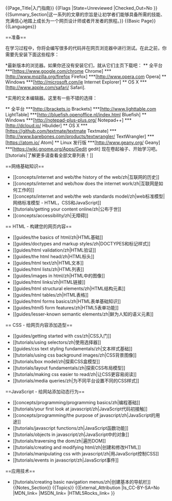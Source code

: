 {{Page_Title|入门指南}}
{{Flags
|State=Unreviewed
|Checked_Out=No
}}
{{Summary_Section|这一系列的文章的宗旨是让初学者们能够具备所需的技能、充满信心地踏上成长为一个网页设计师或者开发者的旅程。}}
{{Basic Page}}
{{Languages}}

==准备==

在学习过程中，你将会编写很多的代码并在网页浏览器中进行测试。在此之前，你需要先安装下面这些程序：

*最新版本的浏览器。如果你还没有安装它们，就从它们主页下载吧： 
** 全平台
***[https://www.google.com/chrome Chrome]
***[http://www.mozilla.org/firefox Firefox]
***[http://www.opera.com Opera]
** Windows
***[http://microsoft.com/ie Internet Explorer]
** OS X
***[http://www.apple.com/safari/ Safari].

*实用的文本编辑器。这里有一些不错的选择：
<!--
'''请不要'''将Sublime Text加进这个列表中来。
它'''并不是'''免费软件。
这个编辑器列表是为了给经验尚浅的学习者
推荐一些容易使用的免费编辑器。

因此，也请不要在列表中加入例如Vim或者
Emacs这样的终端程序。它们确实是非常强
大的编辑器，但并不适合初学者。

谢谢合作
- original by Garbee
-->
** 全平台
***[http://brackets.io Brackets]
***[http://www.lighttable.com LightTable]
***[http://bluefish.openoffice.nl/index.html Bluefish]
** Windows
***[http://notepad-plus-plus.org/ Notepad++]
***[http://dcloud.io/ Hbulider]
** OS X
***[https://github.com/textmate/textmate Textmate]
***[http://www.barebones.com/products/textwrangler/ TextWrangler]
***[https://atom.io/ Atom] <!-- MIT Licence; Prebuilt versions of Atom are currently only available for OS X (10.8 or later). If you would like to build from source on Windows, Linux, or OS X -->
** Linux 发行版
***[http://www.geany.org/ Geany]
***[https://wiki.gnome.org/Apps/Gedit gedit]
现在卷起袖子、开始学习吧。 [[tutorials|了解更多请查看全部文章列表！]]

<!-- progress marker Jun/16/14 XueyiB-->

==网络基础知识==
* [[concepts/internet and web/the history of the web/zh|互联网的历史]]
* [[concepts/internet and web/how does the internet work/zh|互联网是如何工作的]]
* [[concepts/internet and web/the web standards model/zh|web标准模型|网络标准模型 - HTML，CSS和JavaScript]]
* [[tutorials/getting your content online/zh|公布于世]]
* [[concepts/accessibility/zh|无障碍]]

== HTML - 构建您的网页内容==
* [[guides/the basics of html/zh|HTML基础]]
* [[guides/doctypes and markup styles/zh|DOCTYPES和标记样式]]
* [[guides/html validation/zh|HTML验证]]
* [[guides/the html head/zh|HTML标头]]
* [[guides/html text/zh|HTML文本]]
* [[guides/html lists/zh|HTML列表]]
* [[guides/images in html/zh|HTML中的图像]]
* [[guides/html links/zh|HTML链接]]
* [[guides/html structural elements/zh|HTML结构元素]]
* [[guides/html tables/zh|HTML表格]]
* [[guides/html forms basics/zh|HTML表单基础知识]]
* [[guides/html5 form features/zh|HTML5表单功能]]
* [[guides/lesser-known semantic elements/zh|鲜为人知的语义元素]]

== CSS - 给网页内容添加造型==

* [[guides/getting started with css/zh|CSS入门]]
* [[tutorials/using selectors/zh|使用选择器]]
* [[guides/css text styling fundamentals/zh|文本样式基础]]
* [[tutorials/using css background images/zh|CSS背景图像]]
* [[tutorials/box model/zh|探索CSS盒模型]]
* [[tutorials/layout fundamentals/zh|探索CSS布局模型]]
* [[tutorials/making css easier to read/zh|让CSS更容易阅读]]
* [[tutorials/media queries/zh|为不同平台设置不同的CSS样式]]

==JavaScript - 给网站添加动态行为==

* [[concepts/programming/programming basics/zh|编程基础]]
* [[tutorials/your first look at javascript/zh|JavaScript代码初接触]]
* [[concepts/programming/the purpose of javascript/zh|JavaScript的用途]]
* [[tutorials/javascript functions/zh|JavaScript函数功能]]
* [[tutorials/objects in javascript/zh|JavaScript中的对象]]
* [[tutorials/traversing the dom/zh|遍历DOM]]
* [[tutorials/creating and modifying html/zh|创建和修改HTML]]
* [[tutorials/manipulating css with javascript/zh|用JavaScript控制CSS]]
* [[tutorials/events in javascript/zh|JavaScript事件]]

==应用技术==


* [[tutorials/creating basic navigation menus/zh|创建基本的导航栏]]
{{Notes_Section}}
{{Topics}}
{{External_Attribution
|Is_CC-BY-SA=No
|MDN_link=
|MSDN_link=
|HTML5Rocks_link=
}}
